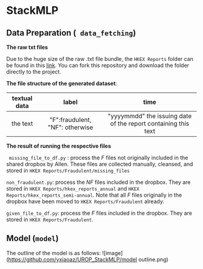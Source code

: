 # StackMLP

## Data Preparation (``` data_fetching```)
**The raw txt files**

Due to the huge size of the raw .txt file bundle, the ```HKEX Reports``` folder can be found in this [link](https://drive.google.com/drive/folders/1-gYNQiw4G49-AK8UHM8iDOrmeZnJEckO?usp=sharing). You can fork this repository and download the folder directly to the project.

**The file structure of the generated dataset**:

textual data|label|time
:-----:|:-----:|:-----:|
the text|"F":fraudulent, "NF": otherwise|"yyyymmdd" the issuing date of the report containing this text

**The result of running the respective files**

``` missing_file_to_df.py``` : process the *F* files not originally included in the shared dropbox by Allen. These files are collected manually, cleansed, and stored in ```HKEX Reports/Fraudulent/missing_files```

```non_fraudulent.py```: process the *NF* files included in the dropbox. They are stored in ```HKEX Reports/hkex_reports_annual``` and ```HKEX Reports/hkex_reports_semi-annual```. Note that all *F* files originally in the dropbox have been moved to ```HKEX Reports/Fraudulent``` already.

```given_file_to_df.py```: process the *F* files included in the dropbox. They are stored in ```HKEX Reports/Fraudulent```. 

## Model (```model```)

The outline of the model is as follows:
![image](https://github.com/yxiaoaz/UROP_StackMLP/model outline.png)
